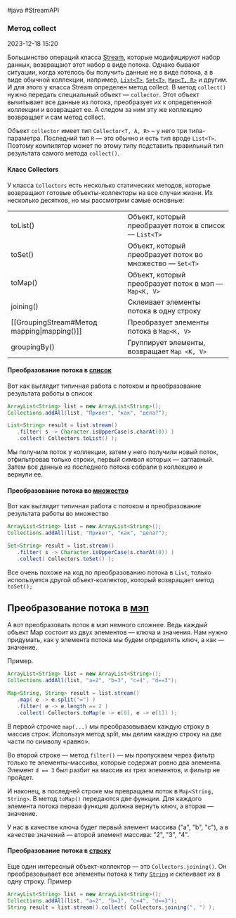 #java #StreamAPI 
### Метод collect ###

2023-12-18 15:20

Большинство операций класса [Stream](StreamAPI), которые модифицируют набор данных, возвращают этот набор в виде потока. Однако бывают ситуации, когда хотелось бы получить данные не в виде потока, а в виде обычной коллекции, например, [`List<T>`](List), [`Set<T>`](Set), [`Map<T, R>`](Map) и другим. И для этого у класса Stream определен метод collect. В метод `collect()` нужно передать специальный объект — `collector`. Этот объект вычитывает все данные из потока, преобразует их к определенной коллекции и возвращает ее. А следом за ним эту же коллекцию возвращает и сам метод collect.

Объект `collector` имеет тип `Collector<T, A, R>` – у него три типа-параметра. Последний тип `R` — это обычно и есть тип вроде `List<T>`. Поэтому компилятор может по этому типу подставить правильный тип результата самого метода `collect()`.

#### Класс Collectors ####

У класса `Collectors` есть несколько статических методов, которые возвращают готовые объекты-коллекторы на все случаи жизни. Их несколько десятков, но мы рассмотрим самые основные:

|                                             |                                                           |
| ------------------------------------------- | --------------------------------------------------------- |
| toList()                                    | Объект, который преобразует поток в список — `List<T>`    |
| toSet()                                     | Объект, который преобразует поток во множество — `Set<T>` |
| toMap()                                     | Объект, который преобразует поток в мэп — `Map<K, V>`     |
| joining()                                   | Склеивает элементы потока в одну строку                   |
| [[GroupingStream#Метод mapping\|mapping()]] | Преобразует элементы потока в `Map<K, V>`                 |
| groupingBy()                                | Группирует элементы, возвращает `Map <K, V>`              |

#### Преобразование потока в [список](List) ####

Вот как выглядит типичная работа с потоком и преобразование результата работы в список
```java
ArrayList<String> list = new ArrayList<String>();
Collections.addAll(list, "Привет", "как", "дела?");

List<String> result = list.stream()
   .filter( s -> Character.isUpperCase(s.charAt(0)) )
   .collect( Collectors.toList() );
```
Мы получили поток у коллекции, затем у него получили новый поток, отфильтровав только строки, первый символ которых — заглавный. Затем все данные из последнего потока собрали в коллекцию и вернули ее.
#### Преобразование потока во [множество](Set) ####

Вот как выглядит типичная работа с потоком и преобразование результата работы во множество
```java
ArrayList<String> list = new ArrayList<String>();
Collections.addAll(list, "Привет", "как", "дела?");

Set<String> result = list.stream()
   .filter( s -> Character.isUpperCase(s.charAt(0)) )
   .collect( Collectors.toSet() );
```
Все очень похоже на код по преобразованию потока в `List`, только используется другой объект-коллектор, который возвращает метод `toSet();`
## Преобразование потока в [мэп](Map)

А вот преобразовать поток в мэп немного сложнее. Ведь каждый объект Map состоит из двух элементов — ключа и значения. Нам нужно придумать, как у элемента потока мы будем определять ключ, а как — значение.

Пример.
```java
ArrayList<String> list = new ArrayList<String>();
Collections.addAll(list, "a=2", "b=3", "c=4", "d==3");

Map<String, String> result = list.stream()
   .map( e -> e.split("=") )
   .filter( e -> e.length == 2 )
   .collect( Collectors.toMap(e -> e[0], e -> e[1]) );
```
В первой строчке `map(...)` мы преобразовываем каждую строку в массив строк. Используя метод split, мы делим каждую строку на две части по символу «равно».

Во второй строке — метод `filter()` — мы пропускаем через фильтр только те элементы-массивы, которые содержат ровно два элемента. Элемент `d == 3` был разбит на массив из трех элементов, и фильтр не пройдет.

И наконец, в последней строке мы превращаем поток в `Map<String, String>`. В метод `toMap()` передаются две функции. Для каждого элемента потока первая функция должна вернуть ключ, а вторая — значение.

У нас в качестве ключа будет первый элемент массива ("a", "b", "c"), а в качестве значений — второй элемент массива: "2", "3", "4".
#### Преобразование потока в [строку](String) ####

Еще один интересный объект-коллектор — это `Collectors.joining()`. Он преобразовывает все элементы потока к типу [`String`](String) и склеивает их в одну строку. Пример
```java
ArrayList<String> list = new ArrayList<String>();
Collections.addAll(list, "a=2", "b=3", "c=4", "d==3");
String result = list.stream().collect( Collectors.joining(", ") );
```
